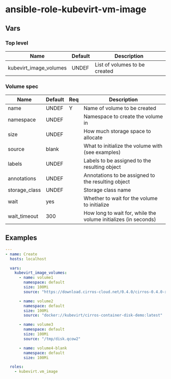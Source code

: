# ansible-role-kubevirt-vm-image

## Vars

### Top level

| Name                   | Default | Description |
| ---------------------- | ------- | ----------- |
| kubevirt_image_volumes | UNDEF   | List of volumes to be created |

### Volume spec

| Name            | Default | Req | Description |
| --------------- | --------| --- | ----------- |
| name            | UNDEF   |  Y  | Name of volume to be created |
| namespace       | UNDEF   |     | Namespace to create the volume in |
| size            | UNDEF   |     | How much storage space to allocate |
| source          | blank   |     | What to initialize the volume with (see examples) |
| labels          | UNDEF   |     | Labels to be assigned to the resulting object |
| annotations     | UNDEF   |     | Annotations to be assigned to the resulting object |
| storage_class   | UNDEF   |     | Storage class name |
| wait            | yes     |     | Whether to wait for the volume to initialize |
| wait_timeout    | 300     |     | How long to wait for, while the volume initializes (in seconds) |

## Examples

```yaml
---
- name: Create
  hosts: localhost

  vars:
    kubevirt_image_volumes:
      - name: volume1
        namespace: default
        size: 100Mi
        source: "https://download.cirros-cloud.net/0.4.0/cirros-0.4.0-x86_64-disk.img"

      - name: volume2
        namespace: default
        size: 100Mi
        source: "docker://kubevirt/cirros-container-disk-demo:latest"

      - name: volume3
        namespace: default
        size: 100Mi
        source: "/tmp/disk.qcow2"

      - name: volume4-blank
        namespace: default
        size: 100Mi

  roles:
    - kubevirt.vm_image
```


<!-- vim: set et ts=2 sw=2: -->
